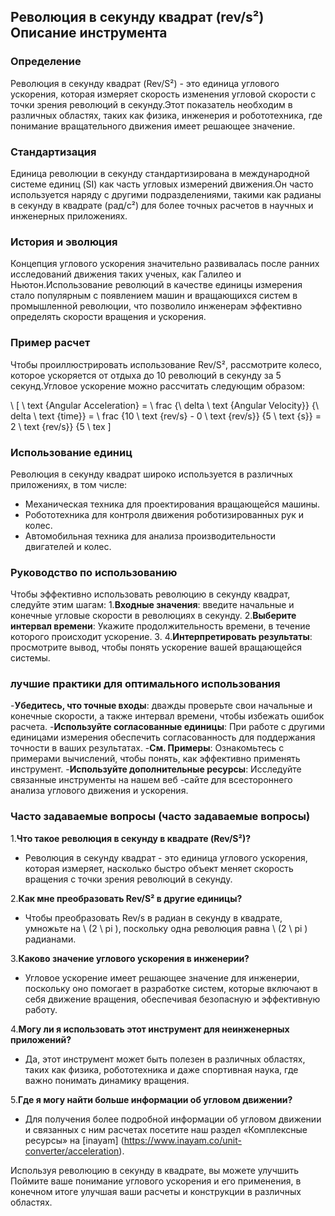 ## Революция в секунду квадрат (rev/s²) Описание инструмента

### Определение
Революция в секунду квадрат (Rev/S²) - это единица углового ускорения, которая измеряет скорость изменения угловой скорости с точки зрения революций в секунду.Этот показатель необходим в различных областях, таких как физика, инженерия и робототехника, где понимание вращательного движения имеет решающее значение.

### Стандартизация
Единица революции в секунду стандартизирована в международной системе единиц (SI) как часть угловых измерений движения.Он часто используется наряду с другими подразделениями, такими как радианы в секунду в квадрате (рад/с²) для более точных расчетов в научных и инженерных приложениях.

### История и эволюция
Концепция углового ускорения значительно развивалась после ранних исследований движения таких ученых, как Галилео и Ньютон.Использование революций в качестве единицы измерения стало популярным с появлением машин и вращающихся систем в промышленной революции, что позволило инженерам эффективно определять скорости вращения и ускорения.

### Пример расчет
Чтобы проиллюстрировать использование Rev/S², рассмотрите колесо, которое ускоряется от отдыха до 10 революций в секунду за 5 секунд.Угловое ускорение можно рассчитать следующим образом:

\ [
\ text {Angular Acceleration} = \ frac {\ delta \ text {Angular Velocity}} {\ delta \ text {time}} = \ frac {10 \ text {rev/s} - 0 \ text {rev/s}} {5 \ text {s}} = 2 \ text {rev/s}} {5 \ tex
\]

### Использование единиц
Революция в секунду квадрат широко используется в различных приложениях, в том числе:
- Механическая техника для проектирования вращающейся машины.
- Робототехника для контроля движения роботизированных рук и колес.
- Автомобильная техника для анализа производительности двигателей и колес.

### Руководство по использованию
Чтобы эффективно использовать революцию в секунду квадрат, следуйте этим шагам:
1.**Входные значения**: введите начальные и конечные угловые скорости в революциях в секунду.
2.**Выберите интервал времени**: Укажите продолжительность времени, в течение которого происходит ускорение.
3.
4.**Интерпретировать результаты**: просмотрите вывод, чтобы понять ускорение вашей вращающейся системы.

### лучшие практики для оптимального использования
-**Убедитесь, что точные входы**: дважды проверьте свои начальные и конечные скорости, а также интервал времени, чтобы избежать ошибок расчета.
-**Используйте согласованные единицы**: При работе с другими единицами измерения обеспечить согласованность для поддержания точности в ваших результатах.
-**См. Примеры**: Ознакомьтесь с примерами вычислений, чтобы понять, как эффективно применять инструмент.
-**Используйте дополнительные ресурсы**: Исследуйте связанные инструменты на нашем веб -сайте для всестороннего анализа углового движения и ускорения.

### Часто задаваемые вопросы (часто задаваемые вопросы)

1.**Что такое революция в секунду в квадрате (Rev/S²)?**
- Революция в секунду квадрат - это единица углового ускорения, которая измеряет, насколько быстро объект меняет скорость вращения с точки зрения революций в секунду.

2.**Как мне преобразовать Rev/S² в другие единицы?**
- Чтобы преобразовать Rev/s в радиан в секунду в квадрате, умножьте на \ (2 \ pi \), поскольку одна революция равна \ (2 \ pi \) радианами.

3.**Каково значение углового ускорения в инженерии?**
- Угловое ускорение имеет решающее значение для инженерии, поскольку оно помогает в разработке систем, которые включают в себя движение вращения, обеспечивая безопасную и эффективную работу.

4.**Могу ли я использовать этот инструмент для неинженерных приложений?**
- Да, этот инструмент может быть полезен в различных областях, таких как физика, робототехника и даже спортивная наука, где важно понимать динамику вращения.

5.**Где я могу найти больше информации об угловом движении?**
- Для получения более подробной информации об угловом движении и связанных с ним расчетах посетите наш раздел «Комплексные ресурсы» на [inayam] (https://www.inayam.co/unit-converter/acceleration).

Используя революцию в секунду в квадрате, вы можете улучшить Поймите ваше понимание углового ускорения и его применения, в конечном итоге улучшая ваши расчеты и конструкции в различных областях.